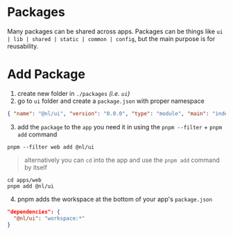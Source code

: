# Packages

Many packages can be shared across apps. Packages can be things like `ui | lib | shared | static | common | config`, but the main purpose is for reusability.

# Add Package

1. create new folder in `./packages` _(i.e. `ui`)_
2. go to `ui` folder and create a `package.json` with proper namespace

```json
{ "name": "@nl/ui", "version": "0.0.0", "type": "module", "main": "index.js" }
```

3. add the `package` to the `app` you need it in using the `pnpm --filter` + `pnpm add` command

```
pnpm --filter web add @nl/ui
```

> alternatively you can `cd` into the app and use the `pnpm add` command by itself

```
cd apps/web
pnpm add @nl/ui
```

4. pnpm adds the workspace at the bottom of your app's `package.json`

```json
"dependencies": {
  "@nl/ui": "workspace:*"
}
```
